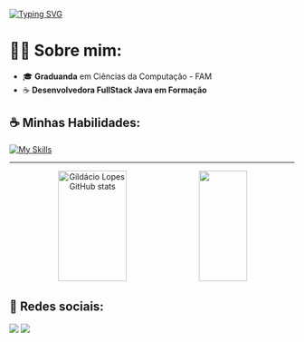 [![Typing SVG](https://readme-typing-svg.demolab.com?font=Fira+Code&duration=4000&pause=500&width=435&lines=Olá!+%F0%9F%91%8B;Sou+a+Tchê!+%F0%9F%98%81;Sou+Desenvolvedora+FullStack+Java)](https://git.io/typing-svg)

<h1>👩‍💻 Sobre mim: </h1>

- 🎓 <strong>Graduanda</strong> em Ciências da Computação - FAM
- ☕ <strong>Desenvolvedora FullStack Java em Formação</strong>

<h2>☕ Minhas Habilidades: </h2>

<div align="left">
  
  [![My Skills](https://skillicons.dev/icons?i=java,html,css,js,mysql,git)](https://skillicons.dev)
  
</div>

<hr>

<!-- GitHub Stats -->
<div align="center">  
  <img width="49%" height="195px" src="https://github-readme-stats.vercel.app/api?username=alexcheherica&show_icons=true&count_private=true&hide_border=true&title_color=B253FF&icon_color=B253FF&text_color=c9d1d9&bg_color=0d1117" alt="Gildácio Lopes GitHub stats" /> 
  <img width="41%" height="195px" src="https://github-readme-stats.vercel.app/api/top-langs/?username=alexcheherica&layout=compact&hide_border=true&title_color=B253FF&text_color=c9d1d9&bg_color=0d1117" />
</div>

<div>
  
  <h2>📱 Redes sociais: </h2>
  <a href="https://www.linkedin.com/in/alexcheherica" target="_blank"><img src="https://img.shields.io/badge/-LinkedIn-%230077B5?style=for-the-badge&logo=devbox&logoColor=white" target="_blank"></a>
  <a href = "mailto:alexcheherica@gmail.com"><img src="https://img.shields.io/badge/-Gmail-%23333?style=for-the-badge&logo=gmail&logoColor=white" target="_blank"></a>

 
</div>

 
    
    
